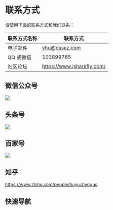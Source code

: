 # 联系方式

请使用下面的联系方式和我们联系：

| 联系方式名称 | 联系方式                                  |
|--------|---------------------------------------|
| 电子邮件   | [yhu@ossez.com](mailto:yhu@ossez.com) |
| QQ 或微信 | 103899765                             |
| 社区论坛   | https://www.isharkfly.com/            |

## 微信公众号
![](https://cdn.ossez.com/img/cwikius/cwikius-qr-wechat-search-w400.png )

## 头条号
![](https://cdn.ossez.com/img/cwikius/cwikus-qr-toutiao.png)

## 百家号
![](https://cdn.ossez.com/img/sharkfly/baidu/baidu-qr.jpg)

## 知乎
https://www.zhihu.com/people/huyuchengus

## 快速导航
<!--@include: links.md -->
